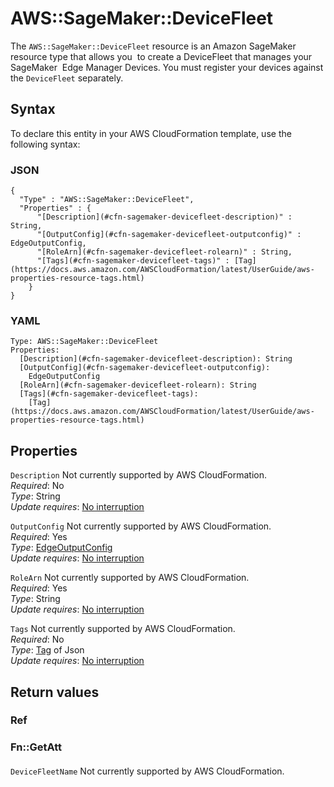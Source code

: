 # AWS::SageMaker::DeviceFleet<a name="aws-resource-sagemaker-devicefleet"></a>

The `AWS::SageMaker::DeviceFleet` resource is an Amazon SageMaker resource type that allows you  to create a DeviceFleet that manages your SageMaker  Edge Manager Devices\. You must register your devices against the `DeviceFleet` separately\.

## Syntax<a name="aws-resource-sagemaker-devicefleet-syntax"></a>

To declare this entity in your AWS CloudFormation template, use the following syntax:

### JSON<a name="aws-resource-sagemaker-devicefleet-syntax.json"></a>

```
{
  "Type" : "AWS::SageMaker::DeviceFleet",
  "Properties" : {
      "[Description](#cfn-sagemaker-devicefleet-description)" : String,
      "[OutputConfig](#cfn-sagemaker-devicefleet-outputconfig)" : EdgeOutputConfig,
      "[RoleArn](#cfn-sagemaker-devicefleet-rolearn)" : String,
      "[Tags](#cfn-sagemaker-devicefleet-tags)" : [Tag](https://docs.aws.amazon.com/AWSCloudFormation/latest/UserGuide/aws-properties-resource-tags.html)
    }
}
```

### YAML<a name="aws-resource-sagemaker-devicefleet-syntax.yaml"></a>

```
Type: AWS::SageMaker::DeviceFleet
Properties: 
  [Description](#cfn-sagemaker-devicefleet-description): String
  [OutputConfig](#cfn-sagemaker-devicefleet-outputconfig): 
    EdgeOutputConfig
  [RoleArn](#cfn-sagemaker-devicefleet-rolearn): String
  [Tags](#cfn-sagemaker-devicefleet-tags): 
    [Tag](https://docs.aws.amazon.com/AWSCloudFormation/latest/UserGuide/aws-properties-resource-tags.html)
```

## Properties<a name="aws-resource-sagemaker-devicefleet-properties"></a>

`Description`  <a name="cfn-sagemaker-devicefleet-description"></a>
Not currently supported by AWS CloudFormation\.  
*Required*: No  
*Type*: String  
*Update requires*: [No interruption](https://docs.aws.amazon.com/AWSCloudFormation/latest/UserGuide/using-cfn-updating-stacks-update-behaviors.html#update-no-interrupt)

`OutputConfig`  <a name="cfn-sagemaker-devicefleet-outputconfig"></a>
Not currently supported by AWS CloudFormation\.  
*Required*: Yes  
*Type*: [EdgeOutputConfig](aws-properties-sagemaker-devicefleet-edgeoutputconfig.md)  
*Update requires*: [No interruption](https://docs.aws.amazon.com/AWSCloudFormation/latest/UserGuide/using-cfn-updating-stacks-update-behaviors.html#update-no-interrupt)

`RoleArn`  <a name="cfn-sagemaker-devicefleet-rolearn"></a>
Not currently supported by AWS CloudFormation\.  
*Required*: Yes  
*Type*: String  
*Update requires*: [No interruption](https://docs.aws.amazon.com/AWSCloudFormation/latest/UserGuide/using-cfn-updating-stacks-update-behaviors.html#update-no-interrupt)

`Tags`  <a name="cfn-sagemaker-devicefleet-tags"></a>
Not currently supported by AWS CloudFormation\.  
*Required*: No  
*Type*: [Tag](https://docs.aws.amazon.com/AWSCloudFormation/latest/UserGuide/aws-properties-resource-tags.html) of Json  
*Update requires*: [No interruption](https://docs.aws.amazon.com/AWSCloudFormation/latest/UserGuide/using-cfn-updating-stacks-update-behaviors.html#update-no-interrupt)

## Return values<a name="aws-resource-sagemaker-devicefleet-return-values"></a>

### Ref<a name="aws-resource-sagemaker-devicefleet-return-values-ref"></a>

### Fn::GetAtt<a name="aws-resource-sagemaker-devicefleet-return-values-fn--getatt"></a>

#### <a name="aws-resource-sagemaker-devicefleet-return-values-fn--getatt-fn--getatt"></a>

`DeviceFleetName`  <a name="DeviceFleetName-fn::getatt"></a>
Not currently supported by AWS CloudFormation\.